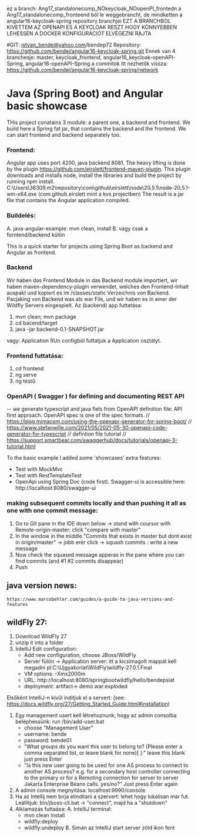 
ez a branch: Ang17_standalonecomp_NOkeycloak_NOopenPI_frontedn a Ang17_standalonecomp_fronteend böl le weggebrancht, de mindketten a angular16-keycloak-spring repository branchjei
EZT A BRANCHBOL KIVETTEM AZ OPENAPI ES A KEYCLOAK RESZT HOGY KÖNNYEBBEN LEHESSEN A DOCKER KONFIGURÁCIÓT ELVÉGEZNI RAJTA



#GIT: istvan_bende@yahoo.com/bendep72
    Repository:  https://github.com/bendei/angular16-keycloak-spring.git
    Ennek van 4 branchesje: master, keycloak_frontend, angular16_keycloak-openAPI-Spring, angular16-openAPI-Spring
a commitok itt nezhetők vissza: https://github.com/bendei/angular16-keycloak-spring/network

# Java (Spring Boot) and Angular basic showcase
THis project conatains 3 module: a parent one, a backend and frontend.
We build here a Spring fat jar, that contains the backend and the frontend.
We can start frontend and backend separately too.

### Frontend:
Angular app uses port 4200, java backend 8081.
The heavy lifting is done by the plugin https://github.com/eirslett/frontend-maven-plugin. This plugin downloads and installs node, install the libraries and build the project by running npm install.
C:\Users\36309\.m2\repository\com\github\eirslett\node\20.5.1\node-20.5.1-win-x64.exe
(com.github.eirslett mint a kvs projectben)
The result is a jar file that contains the Angular application compiled.

### Buildelés:
A. java-angular-example: mvn clean, install
B. vagy csak a forntend/backend külön 

This is a quick starter for projects using Spring Boot as backend and Angular as frontend.

### Backend
Wir haben das Frontend Module in das Backend module importiert, wir haben maven-dependency-plugin verwendet, welches den Frontend-Inhalt auspakt und kopiert es im /classes/static Verzeichnis von Backend.
Pacjaking von Backend was als war File, und wir haben es in einer der Wildfly Servers eingespielt.
Az (backend) app futtatása:
1. mvn clean; mvn package
2. cd bacend/target
3. java -jar backend-0.1-SNAPSHOT.jar

vagy: Application RUn configból futtatjuk a Application osztályt.

### Frontend futtatása:
1. cd frontend
2. ng serve
3. ng testű

### OpenAPI ( Swagger ) for defining and documenting REST API
-- we generate typescript and java fiels from OpenAPI definition file: API first approach. OpenAPI spec is one of the spec formats.
// https://blog.mimacom.com/using-the-openapi-generator-for-spring-boot/
// https://www.stefanwille.com/2021/05/2021-05-30-openapi-code-generator-for-typescript
// defintion file tutorial
// https://support.smartbear.com/swaggerhub/docs/tutorials/openapi-3-tutorial.html


To the basic example I added some 'showcases' extra features:
- Test with MockMvc
- Test with RestTemplateTest
- OpenApi using Spring Doc (code first). Swagger-ui is accessible here: http://localhost:8080/swagger-ui

### making subsequent commits locally and than pushing it all as one with one commit message:
1. Go to Git pane in the IDE down below -> stand with coursor with Remote-origin-master: click "compare with master"
2. In the window in the middle "Commits that exists in master but dont exist in origin/master" -> jobb erér click -> squash commits : write a new message
3. Now check the squased message apperas  in the pane where you can find commits (and #1 #2 commits disappear)
4. Push

## java version news:
    https://www.marcobehler.com/guides/a-guide-to-java-versions-and-features

## wildFly 27:

1. Download WildFly 27
2. unzip it into a folder
3. IntelliJ Edit configuration:
    -	Add new configuration, choose JBoss/WildFly
    -	Server fülön -> Application server: itt a kicsimagolt mappát kell megadni pl:C:\Ujgyakorlat\WildFly\wildfly-27.0.1.Final
    -	VM options: -Xmx2000m
    -	URL: http://localhost:8080/springbootwildfly/hello/bendepsiat
    -   deployment: artifact-> demo.war:exploded


Elsőként IntelliJ-n kívül inditjuk el a servert: (see: https://docs.wildfly.org/27/Getting_Started_Guide.html#installation)
1.	Egy management usert kell létrehoznunk, hogy az admin consolba beléphessünk:
      run /bin/add-user.bat
    -	choose "Management User"
    -	username: bende
    -   password: bende01
    -	"What groups do you want this user to belong to? (Please enter a comma separated list, or leave blank for none)[  ]:"
         leave this blank just press Enter
    -	"Is this new user going to be used for one AS process to connect to another AS process?
         e.g. for a secondary host controller connecting to the primary or for a Remoting connection for server to server Jakarta Enterprise Beans calls.
         yes/no?"
         Just press Enter again
2.	A admin console megnyitása: localhost:9990/console
3.	Ha az Intellij nem birja elinditani a szervert: lehet hogy lokálisan már fut.
      Leállitjuk: bin/jboss-cli.bat -> "connect", majd ha a "shutdown"
4.	Alklamazás futtaása:
      A.
      IntelliJ terminal:
    -	mvn clean install
    -	wildfly:deploy
    -	wildfly:undeploy
         B.
         Simán az IntelliJ start server zöld ikon fent

